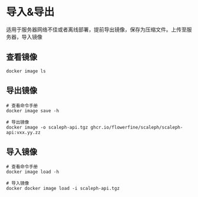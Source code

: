 # 导入&导出

适用于服务器网络不佳或者离线部署，提前导出镜像，保存为压缩文件。上传至服务器，导入镜像

## 查看镜像

```shell
docker image ls
```

## 导出镜像

```shell
# 查看命令手册
docker image save -h

# 导出镜像
docker image -o scaleph-api.tgz ghcr.io/flowerfine/scaleph/scaleph-api:vxx.yy.zz
```

## 导入镜像

```shell
# 查看命令手册
docker image load -h

# 导入镜像
docker docker image load -i scaleph-api.tgz
```

